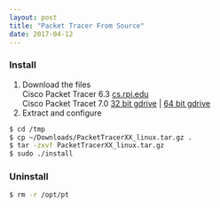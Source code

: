 ```yaml
---
layout: post
title: "Packet Tracer From Source"
date: 2017-04-12
---
```


### Install
1. Download the files
<br>Cisco Packet Tracer 6.3 [cs.rpi.edu](http://www.cs.rpi.edu/~kotfid/packettracer/LinuxUbuntu/PacketTracer63_linux.tar.gz)
<br>Cisco Packet Tracet 7.0 [32 bit gdrive](https://drive.google.com/open?id=0B7zGwz0yWP8QZTVyTjRieGFFRHM)
 | [64 bit gdrive](https://drive.google.com/open?id=0B7zGwz0yWP8QZWo2dGhjR2E3ck0)
2. Extract and configure
```bash
$ cd /tmp
$ cp ~/Downloads/PacketTracerXX_linux.tar.gz .
$ tar -zxvf PacketTracerXX_linux.tar.gz
$ sudo ./install
```

### Uninstall
```bash
$ rm -r /opt/pt
```
